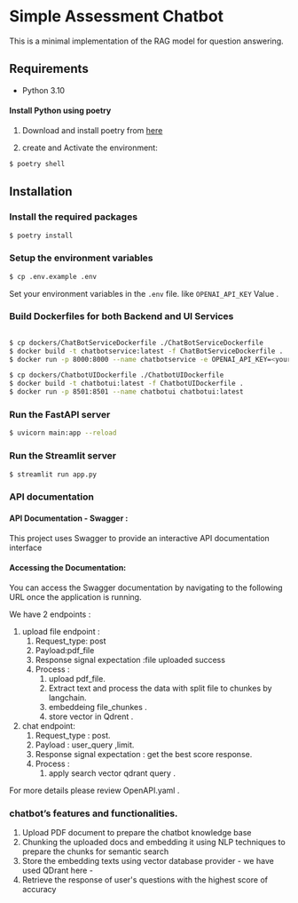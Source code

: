 # Simple Assessment Chatbot

This is a minimal implementation of the RAG model for question answering.

## Requirements

- Python 3.10

#### Install Python using poetry

1) Download and install poetry from [here](https://pypi.org/project/poetry/)

2) create and Activate the environment:
```bash
$ poetry shell 
``` 


## Installation

### Install the required packages

```bash
$ poetry install
```

### Setup the environment variables

```bash
$ cp .env.example .env
```

Set your environment variables in the `.env` file. like `OPENAI_API_KEY` Value . 


### Build Dockerfiles for both Backend and UI Services
```bash

$ cp dockers/ChatBotServiceDockerfile ./ChatBotServiceDockerfile
$ docker build -t chatbotservice:latest -f ChatBotServiceDockerfile .
$ docker run -p 8000:8000 --name chatbotservice -e OPENAI_API_KEY=<your_api_key> chatbotservice:latest

$ cp dockers/ChatbotUIDockerfile ./ChatbotUIDockerfile
$ docker build -t chatbotui:latest -f ChatbotUIDockerfile .
$ docker run -p 8501:8501 --name chatbotui chatbotui:latest

```

### Run the FastAPI server 
```bash
$ uvicorn main:app --reload  
```

### Run the Streamlit server 
```bash
$ streamlit run app.py  
```


### API documentation
#### API Documentation - Swagger : 
This project uses Swagger to provide an interactive API documentation interface 
#### Accessing the Documentation:  
You can access the Swagger documentation by navigating to the following URL once the application is running. 

We have 2 endpoints :
1) upload file endpoint :
    1) Request_type: post
    2) Payload:pdf_file
    3) Response signal expectation :file uploaded success 
    4) Process :
        1) upload pdf_file.
        2) Extract text and process the data with split file to chunkes by langchain.
        3) embeddeing file_chunkes .
        4) store vector in Qdrent .
2) chat endpoint: 
    1) Request_type : post.
    2) Payload : user_query ,limit.
    3) Response signal expectation : get the best score response.
    4) Process : 
        1) apply search vector qdrant query .  

For more details please review OpenAPI.yaml .


### chatbot’s features and functionalities.  

1) Upload PDF document to prepare the chatbot knowledge base
2) Chunking the uploaded docs and embedding it using NLP techniques to prepare the chunks for semantic search
3) Store the embedding texts using vector database provider - we have used QDrant here -
4) Retrieve the response of user's questions with the highest score of accuracy 
 





